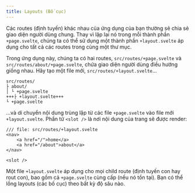 ```yaml
---
title: Layouts (Bố cục)
---
```


Các routes (định tuyến) khác nhau của ứng dụng của bạn thường sẽ chia sẻ giao diện người dùng chung. Thay vì lặp lại nó trong mỗi thành phần `+page.svelte`, chúng ta có thể sử dụng một thành phần `+layout.svelte` áp dụng cho tất cả các routes trong cùng một thư mục.

Trong ứng dụng này, chúng ta có hai routes, `src/routes/+page.svelte` và `src/routes/about/+page.svelte`, chứa giao diện người dùng điều hướng giống nhau. Hãy tạo một file mới, `src/routes/+layout.svelte`...

```
src/routes/
├ about/
│ └ +page.svelte
+++├ +layout.svelte+++
└ +page.svelte
```

...và di chuyển nội dung trùng lặp từ các file `+page.svelte` vào file mới `+layout.svelte`. Phần tử `<slot />` là nơi nội dung của trang sẽ được render:

```svelte
/// file: src/routes/+layout.svelte
<nav>
	<a href="/">home</a>
	<a href="/about">about</a>
</nav>

<slot />
```

Một file `+layout.svelte` áp dụng cho mọi child route (định tuyến con hay rout con), bao gồm cả `+page.svelte` cùng cấp (nếu nó tồn tại). Bạn có thể lồng layouts (các bố cục) theo bất kỳ độ sâu nào.
